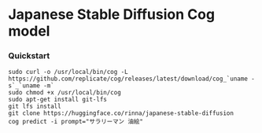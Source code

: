 # Japanese Stable Diffusion Cog model

### Quickstart
```
sudo curl -o /usr/local/bin/cog -L https://github.com/replicate/cog/releases/latest/download/cog_`uname -s`_`uname -m`
sudo chmod +x /usr/local/bin/cog
sudo apt-get install git-lfs
git lfs install
git clone https://huggingface.co/rinna/japanese-stable-diffusion
cog predict -i prompt="サラリーマン 油絵"
```

